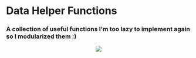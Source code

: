# Data Helper Functions

### A collection of useful functions I'm too lazy to implement again so I modularized them :)

<p align="center">
<img src="https://media.giphy.com/media/WAmzFl5P9XyGQ/giphy.gif"/>
</p>
